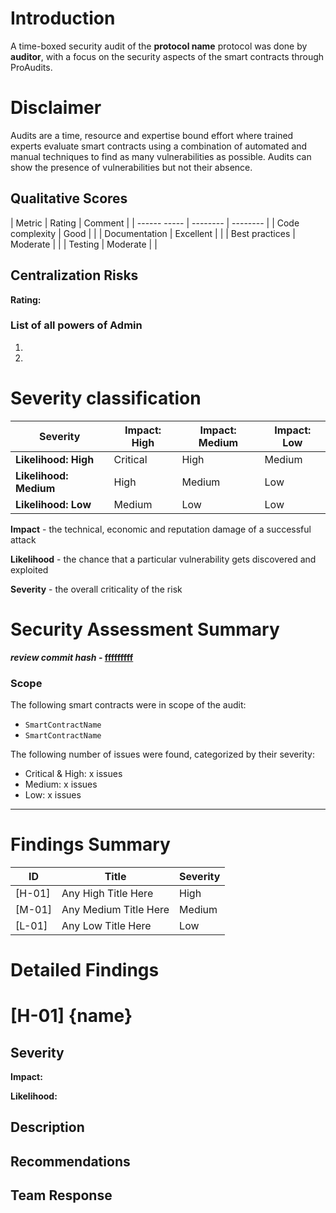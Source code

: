 # Introduction

A time-boxed security audit of the **protocol name** protocol was done by **auditor**, with a focus on the security aspects of the smart contracts through ProAudits.

# Disclaimer

Audits are a time, resource and expertise bound effort where trained experts evaluate smart contracts using a combination of automated and manual techniques to find as many vulnerabilities as possible. Audits can show the presence of vulnerabilities but not their absence.

## Qualitative Scores

| Metric          | Rating    | Comment  |
| ------ -----    | --------  | -------- |
| Code complexity | Good      |          |
| Documentation   | Excellent |          |
| Best practices  | Moderate  |          |
| Testing         | Moderate  |          |

## Centralization Risks

**Rating:**

### List of all powers of Admin

1. 
2. 

# Severity classification

| Severity               | Impact: High | Impact: Medium | Impact: Low |
| ---------------------- | ------------ | -------------- | ----------- |
| **Likelihood: High**   | Critical     | High           | Medium      |
| **Likelihood: Medium** | High         | Medium         | Low         |
| **Likelihood: Low**    | Medium       | Low            | Low         |

**Impact** - the technical, economic and reputation damage of a successful attack

**Likelihood** - the chance that a particular vulnerability gets discovered and exploited

**Severity** - the overall criticality of the risk

# Security Assessment Summary

**_review commit hash_ - [fffffffff](url)**

### Scope

The following smart contracts were in scope of the audit:

- `SmartContractName`
- `SmartContractName`

The following number of issues were found, categorized by their severity:

- Critical & High: x issues
- Medium: x issues
- Low: x issues

---

# Findings Summary

| ID     | Title                   | Severity |
| ------ | ----------------------- | -------- |
| [H-01] | Any High Title Here     | High     |
| [M-01] | Any Medium Title Here   | Medium   |
| [L-01] | Any Low Title Here      | Low      |

# Detailed Findings

# [H-01] {name}

## Severity

**Impact:**

**Likelihood:**

## Description

## Recommendations

## Team Response
